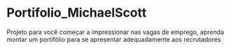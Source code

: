 # Portifolio_MichaelScott
Projeto para você começar a impressionar nas vagas de emprego, aprenda montar um portifólio para se apresentar adequadamente aos recrutadores
